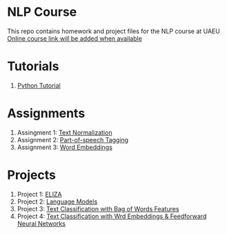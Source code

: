 # NLP Course
This repo contains homework and project files for the NLP course at UAEU
[Online course link will be added when available]()

# Tutorials
1. [Python Tutorial](pythontutorial.ipynb)

# Assignments
1. Assingment 1: [Text Normalization](Text_Normalization.ipynb)
2. Assignment 2: [Part-of-speech Tagging](POS_Tagging.ipynb)
3. Assignment 3: [Word Embeddings](Word_Embeddings.ipynb)
# Projects
1. Project 1: [ELIZA](ELIZA.ipynb)
2. Project 2: [Language Models](language-models.ipynb)
3. Project 3: [Text Classification with Bag of Words Features](Text_Classification.ipynb)
4. Project 4: [Text Classification with Wrd Embeddings & Feedforward Neural Networks](Feedforward_Networks.ipynb)


